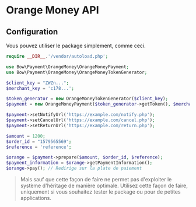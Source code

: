 # Orange Money API

## Configuration

Vous pouvez utiliser le package simplement, comme ceci.

```php
require __DIR__.'/vendor/autoload.php';

use Bow\Payment\OrangeMoney\OrangeMoneyPayment;
use Bow\Payment\OrangeMoney\OrangeMoneyTokenGenerator;

$client_key = "ZWZn...";
$merchant_key = 'c178...';

$token_generator = new OrangeMoneyTokenGenerator($client_key);
$payment = new OrangeMoneyPayment($token_generator->getToken(), $merchant_key);

$payment->setNotifyUrl('https://example.com/notify.php');
$payment->setCancelUrl('https://example.com/cancel.php');
$payment->setReturnUrl('https://example.com/return.php');

$amount = 1200;
$order_id = "1579565569";
$reference = 'reference';

$orange = $payment->prepare($amount, $order_id, $reference);
$payment_information = $orange->getPaymentInformation();
$orange->pay(); // Redirige sur la plate de paiement
```

> Mais sauf que cette façon de faire ne permet pas d'exploiter le système d'héritage de manière optimale. Utilisez cette façon de faire, uniquement si vous souhaitez tester le package ou pour de petites applications.
